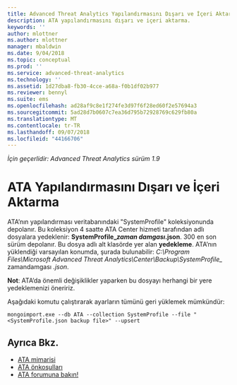 ```yaml
---
title: Advanced Threat Analytics Yapılandırmasını Dışarı ve İçeri Aktarma| Microsoft Docs
description: ATA yapılandırmasını dışarı ve içeri aktarma.
keywords: ''
author: mlottner
ms.author: mlottner
manager: mbaldwin
ms.date: 9/04/2018
ms.topic: conceptual
ms.prod: ''
ms.service: advanced-threat-analytics
ms.technology: ''
ms.assetid: 1d27dba8-fb30-4cce-a68a-f0b1df02b977
ms.reviewer: bennyl
ms.suite: ems
ms.openlocfilehash: ad28af9c8e1f274fe3d97f6f28ed60f2e57694a3
ms.sourcegitcommit: 5ad28d7b0607c7ea36d795b72928769c629fb80a
ms.translationtype: MT
ms.contentlocale: tr-TR
ms.lasthandoff: 09/07/2018
ms.locfileid: "44166706"
---
```

*İçin geçerlidir: Advanced Threat Analytics sürüm 1.9*



# <a name="export-and-import-the-ata-configuration"></a>ATA Yapılandırmasını Dışarı ve İçeri Aktarma
ATA’nın yapılandırması veritabanındaki "SystemProfile" koleksiyonunda depolanır.
Bu koleksiyon 4 saatte ATA Center hizmeti tarafından adlı dosyalara yedeklenir: **SystemProfile_*zaman damgası*.json**. 300 en son sürüm depolanır.
Bu dosya adlı alt klasörde yer alan **yedekleme**. ATA’nın yüklendiği varsayılan konumda, şurada bulunabilir: *C:\Program Files\Microsoft Advanced Threat Analytics\Center\Backup\SystemProfile_* zamandamgası *.json*. 

**Not**: ATA’da önemli değişiklikler yaparken bu dosyayı herhangi bir yere yedeklemenizi öneririz.

Aşağıdaki komutu çalıştırarak ayarların tümünü geri yüklemek mümkündür:

`mongoimport.exe --db ATA --collection SystemProfile --file "<SystemProfile.json backup file>" --upsert`

## <a name="see-also"></a>Ayrıca Bkz.
- [ATA mimarisi](ata-architecture.md)
- [ATA önkoşulları](ata-prerequisites.md)
- [ATA forumuna bakın!](https://social.technet.microsoft.com/Forums/security/home?forum=mata)

